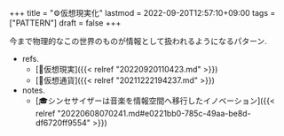 +++
title = "⚙仮想現実化"
lastmod = 2022-09-20T12:57:10+09:00
tags = ["PATTERN"]
draft = false
+++

今まで物理的なこの世界のものが情報として扱われるようになるパターン.

-   refs.
    -   [📝仮想現実]({{< relref "20220920110423.md" >}})
    -   [📝仮想通貨]({{< relref "20211222194237.md" >}})
-   notes.
    -   [🎓シンセサイザーは音楽を情報空間へ移行したイノベーション]({{< relref "20220608070241.md#e0221bb0-785c-49aa-be8d-df6720ff9554" >}})
